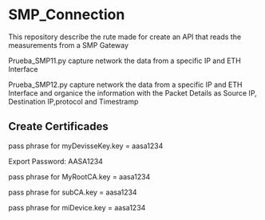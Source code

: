 # SMP_Connection

This repository describe the rute made for create an API that reads the measurements from a SMP Gateway

Prueba_SMP11.py capture network the data from a specific IP and ETH Interface

Prueba_SMP12.py capture network the data from a specific IP and ETH Interface and organice the information with the Packet Details as Source IP, Destination IP,protocol and Timestramp



Create Certificades
----------------------------

pass phrase for myDevisseKey.key = aasa1234

Export Password: AASA1234

pass phrase for MyRootCA.key = aasa1234

pass phrase for subCA.key = aasa1234

pass phrase for miDevice.key = aasa1234


